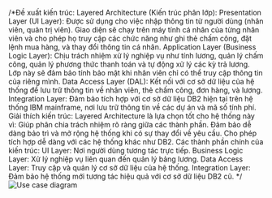 /*Đề xuất kiến trúc:
Layered Architecture (Kiến trúc phân lớp):
Presentation Layer (UI Layer): Được sử dụng cho việc nhập thông tin từ người dùng (nhân viên, quản trị viên). Giao diện sẽ chạy trên máy tính cá nhân của từng nhân viên và cho phép họ truy cập các chức năng như ghi thẻ chấm công, đặt lệnh mua hàng, và thay đổi thông tin cá nhân.
Application Layer (Business Logic Layer): Chịu trách nhiệm xử lý nghiệp vụ như tính lương, quản lý chấm công, quản lý phương thức thanh toán và tự động xử lý các kỳ trả lương. Lớp này sẽ đảm bảo tính bảo mật khi nhân viên chỉ có thể truy cập thông tin của riêng mình.
Data Access Layer (DAL): Kết nối với cơ sở dữ liệu của hệ thống để lưu trữ thông tin về nhân viên, thẻ chấm công, đơn hàng, và lương.
Integration Layer: Đảm bảo tích hợp với cơ sở dữ liệu DB2 hiện tại trên hệ thống IBM mainframe, nơi lưu trữ thông tin về các dự án và mã số tính phí.
Giải thích kiến trúc:
Layered Architecture là lựa chọn tốt cho hệ thống này vì:
Giúp phân chia trách nhiệm rõ ràng giữa các thành phần.
Đảm bảo dễ dàng bảo trì và mở rộng hệ thống khi có sự thay đổi về yêu cầu.
Cho phép tích hợp dễ dàng với các hệ thống khác như DB2.
Các thành phần chính của kiến trúc:
UI Layer: Nơi người dùng tương tác trực tiếp.
Business Logic Layer: Xử lý nghiệp vụ liên quan đến quản lý bảng lương.
Data Access Layer: Truy cập và quản lý cơ sở dữ liệu của hệ thống.
Integration Layer: Đảm bảo hệ thống mới tương tác hiệu quả với cơ sở dữ liệu DB2 cũ.
*/
![Use case diagram](https://www.planttext.com/api/plantuml/png/UhzxlqDnIM9HIMbk3bTUVaggWbAefu9FOcLgaP92DPU2GhHhRa5EVcLgga9uVb4sK6b9PdvUSInNBHTKkLDfSMPUQd6nWaz-UcOoYbPKAIGzBeabYGgEoSbWEIGDIE98gZtpIbBJYy0MewfsCb80wKXAB4u5ArTN24hDWJWm8xEWc0k7snLqTUqm7OSk0565uY8K7bGUnGrS3gbvAQ2G10000F__0m00)
